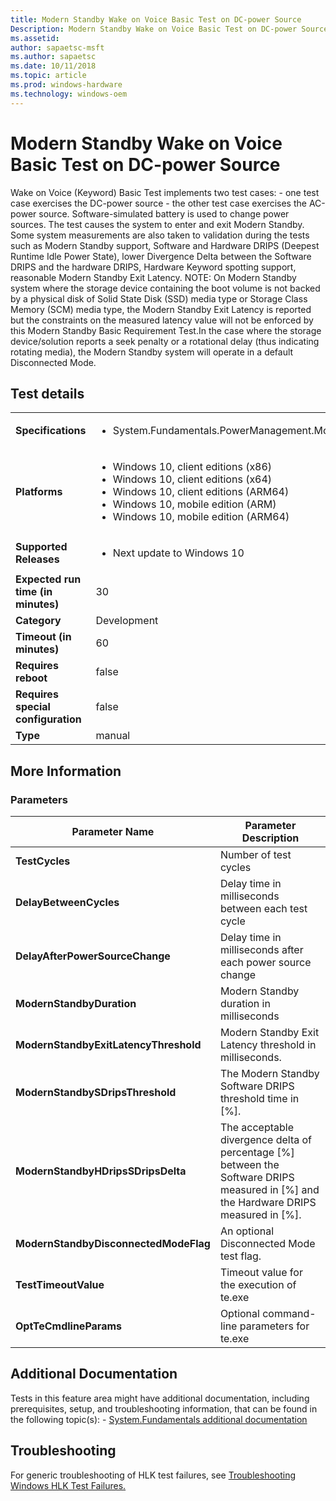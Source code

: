 ```yaml
---
title: Modern Standby Wake on Voice Basic Test on DC-power Source
Description: Modern Standby Wake on Voice Basic Test on DC-power Source
ms.assetid: 
author: sapaetsc-msft
ms.author: sapaetsc
ms.date: 10/11/2018
ms.topic: article
ms.prod: windows-hardware
ms.technology: windows-oem
---
```


# Modern Standby Wake on Voice Basic Test on DC-power Source

Wake on Voice (Keyword) Basic Test implements two test cases:  - one test case exercises the DC-power source - the other test case exercises the AC-power source. Software-simulated battery is used to change power sources. The test causes the system to enter and exit Modern Standby. Some system measurements are also taken to validation during the tests such as Modern Standby support, Software and Hardware DRIPS (Deepest Runtime Idle Power State), lower Divergence Delta between the Software DRIPS and the hardware DRIPS, Hardware Keyword spotting support, reasonable Modern Standby Exit Latency.  NOTE: On Modern Standby system where the storage device containing the boot volume is not backed by a physical disk of Solid State Disk (SSD) media type or Storage Class Memory (SCM) media type, the Modern Standby Exit Latency is reported but the constraints on the measured latency value will not be enforced by this Modern Standby Basic Requirement Test.In the case where the storage device/solution reports a seek penalty or a rotational delay (thus indicating rotating media), the Modern Standby system will operate in a default Disconnected Mode.

## Test details
|||
|---|---|
| **Specifications**  | <ul><li>System.Fundamentals.PowerManagement.ModernStandby.WakeOnVoice</li></ul> |  
| **Platforms**   | <ul><li>Windows 10, client editions (x86)</li><li>Windows 10, client editions (x64)</li><li>Windows 10, client editions (ARM64)</li><li>Windows 10, mobile edition (ARM)</li><li>Windows 10, mobile edition (ARM64)</li></ul> |
| **Supported Releases** | <ul><li>Next update to Windows 10</li></ul> |
|**Expected run time (in minutes)**| 30 |
|**Category**| Development |
|**Timeout (in minutes)**| 60 |
|**Requires reboot**| false |
|**Requires special configuration**| false |
|**Type**| manual |

## More Information
### Parameters
| Parameter Name | Parameter Description |
| --- | --- |
| **TestCycles** | Number of test cycles |
| **DelayBetweenCycles** | Delay time in milliseconds between each test cycle |
| **DelayAfterPowerSourceChange** | Delay time in milliseconds after each power source change |
| **ModernStandbyDuration** | Modern Standby duration in milliseconds |
| **ModernStandbyExitLatencyThreshold** | Modern Standby Exit Latency threshold in milliseconds.  |
| **ModernStandbySDripsThreshold** | The Modern Standby Software DRIPS threshold time in [%].  |
| **ModernStandbyHDripsSDripsDelta** | The acceptable divergence delta of percentage [%] between the Software DRIPS measured in [%] and the Hardware DRIPS measured in [%]. |
| **ModernStandbyDisconnectedModeFlag** | An optional Disconnected Mode test flag. |
| **TestTimeoutValue** | Timeout value for the execution of te.exe |
| **OptTeCmdlineParams** | Optional command-line parameters for te.exe |


## Additional Documentation
Tests in this feature area might have additional documentation, including prerequisites, setup, and troubleshooting information, that can be found in the following topic(s): - [System.Fundamentals additional documentation](system-fundamentals-additional-documentation.md)



## Troubleshooting
For generic troubleshooting of HLK test failures, see [Troubleshooting Windows HLK Test Failures.](..\user\troubleshooting-windows-hlk-test-failures.md)